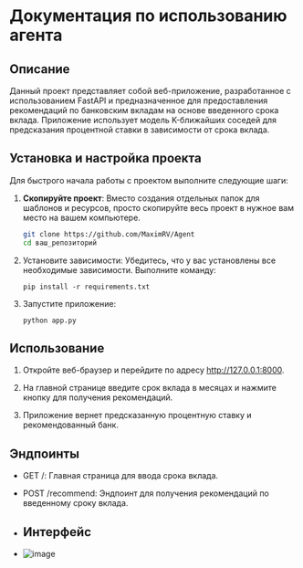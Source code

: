 # Документация по использованию агента

## Описание

Данный проект представляет собой веб-приложение, разработанное с использованием FastAPI и предназначенное для предоставления рекомендаций по банковским вкладам на основе введенного срока вклада. Приложение использует модель K-ближайших соседей для предсказания процентной ставки в зависимости от срока вклада.


## Установка и настройка проекта

Для быстрого начала работы с проектом выполните следующие шаги:

1. **Скопируйте проект**: Вместо создания отдельных папок для шаблонов и ресурсов, просто скопируйте весь проект в нужное вам место на вашем компьютере.

   ```bash
   git clone https://github.com/MaximRV/Agent
   cd ваш_репозиторий

2. Установите зависимости: Убедитесь, что у вас установлены все необходимые зависимости. Выполните команду:

       pip install -r requirements.txt


3. Запустите приложение:

       python app.py



## Использование

1. Откройте веб-браузер и перейдите по адресу http://127.0.0.1:8000.

2. На главной странице введите срок вклада в месяцах и нажмите кнопку для получения рекомендаций.

3. Приложение вернет предсказанную процентную ставку и рекомендованный банк.

## Эндпоинты

* GET /: Главная страница для ввода срока вклада.
* POST /recommend: Эндпоинт для получения рекомендаций по введенному сроку вклада.

* ## Интерфейс
* ![image](https://github.com/user-attachments/assets/7c508130-3910-490e-9985-fbe7b00e74f9)

